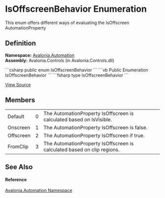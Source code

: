 # IsOffscreenBehavior Enumeration


This enum offers different ways of evaluating the IsOffscreen AutomationProperty



## Definition
**Namespace:** <a href="N_Avalonia_Automation">Avalonia.Automation</a>  
**Assembly:** Avalonia.Controls (in Avalonia.Controls.dll)

<Tabs groupId="api-code-preview">
<TabItem value="csharp" label="C#">
```csharp
public enum IsOffscreenBehavior
```
</TabItem>
<TabItem value="vb" label="VB">
```vb
Public Enumeration IsOffscreenBehavior
```
</TabItem>
<TabItem value="fsharp" label="F#">
```fsharp
type IsOffscreenBehavior
```
</TabItem>
</Tabs>



<a href="https://github.com/AvaloniaUI/Avalonia/tree/master/src/Avalonia.Controls/Automation/IsOffscreenBehavior.cs" title="View the source code">View Source</a>



## Members
<table>
<tr>
<td>Default</td>
<td>0</td>
<td>The AutomationProperty IsOffscreen is calculated based on IsVisible.</td>
</tr>
<tr>
<td>Onscreen</td>
<td>1</td>
<td>The AutomationProperty IsOffscreen is false.</td>
</tr>
<tr>
<td>Offscreen</td>
<td>2</td>
<td>The AutomationProperty IsOffscreen if true.</td>
</tr>
<tr>
<td>FromClip</td>
<td>3</td>
<td>The AutomationProperty IsOffscreen is calculated based on clip regions.</td>
</tr>
</table>

## See Also


#### Reference
<a href="N_Avalonia_Automation">Avalonia.Automation Namespace</a>  

